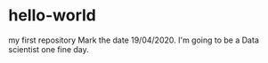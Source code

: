 # hello-world
my first repository
Mark the date 19/04/2020. I'm going to be a Data scientist one fine day.
